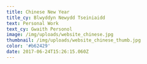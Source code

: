 ```yaml
---
title: Chinese New Year
title_cy: Blwyddyn Newydd Tseiniaidd
text: Personal Work
text_cy: Gwaith Personol
image: /img/uploads/website_chinese.jpg
thumbnail: /img/uploads/website_chinese_thumb.jpg
color: '#b62429'
date: 2017-06-24T15:26:15.060Z
---
```









